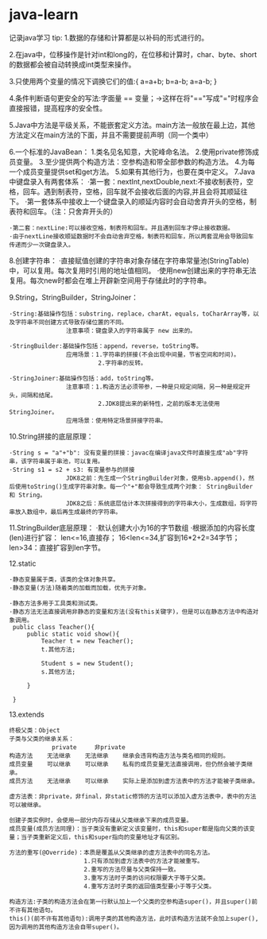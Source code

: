 # java-learn
记录java学习
tip:
1.数据的存储和计算都是以补码的形式进行的。

2.在java中，位移操作是针对int和long的，在位移和计算时，char、byte、short的数据都会被自动转换成int类型来操作。

3.只使用两个变量的情况下调换它们的值:{
 a=a+b;
 b=a-b;
 a=a-b;
}

4.条件判断语句更安全的写法:字面量 == 变量；->这样在将"=="写成"="时程序会直接报错，提高程序的安全性。

5.Java中方法是平级关系，不能嵌套定义方法。main方法一般放在最上边，其他方法定义在main方法的下面，并且不需要提前声明（同一个类中）

6.一个标准的JavaBean：
    1.类名见名知意，大驼峰命名法。
    2.使用private修饰成员变量。
    3.至少提供两个构造方法：空参构造和带全部参数的构造方法。
    4.为每一个成员变量提供set和get方法。
    5.如果有其他行为，也要在类中定义。
7.Java中键盘录入有两套体系：
    ·第一套：nextInt,nextDouble,next:不接收制表符，空格，回车。遇到制表符，空格，回车就不会接收后面的内容,并且会将其顺延往下。
    ·第一套体系中接收上一个键盘录入的顺延内容时会自动舍弃开头的空格，制表符和回车。（注：只舍弃开头的）
        
    ·第二套：nextLine:可以接收空格，制表符和回车。并且遇到回车才停止接收数据。
    ·由于nextLine接收顺延数据时不会自动舍弃空格，制表符和回车，所以两套混用会导致回车传递而少一次键盘录入。
        
8.创建字符串：
    ·直接赋值创建的字符串对象存储在字符串常量池(StringTable)中，可以复用。每次复用时引用的地址值相同。
    ·使用new创建出来的字符串无法复用。每次new时都会在堆上开辟新空间用于存储此时的字符串。
        
9.String，StringBuilder，StringJoiner：

    ·String:基础操作包括：substring，replace，charAt，equals，toCharArray等，以及字符串不同创建方式导致存储位置的不同。
                    注意事项：键盘录入的字符串属于 new 出来的。
    
    ·StringBuilder:基础操作包括：append，reverse，toString等。
                    应用场景：1.字符串的拼接(不会出现中间量，节省空间和时间)。
                             2.字符串的反转。
                            
    ·StringJoiner:基础操作包括：add，toString等。
                    注意事项：1.构造方法必须带参，一种是只规定间隔，另一种是规定开头，间隔和结尾。
                             2.JDK8提出来的新特性，之前的版本无法使用StringJoiner。
                    应用场景：使用特定场景拼接字符串。

10.String拼接的底层原理：

    ·String s = "a"+"b": 没有变量的拼接：javac在编译java文件时直接生成"ab"字符串，该字符串属于串池，可以复用。
    ·String s1 = s2 + s3: 有变量参与的拼接
                    JDK8之前：先生成一个StringBuilder对象，使用sb.append()，然后使用toString()生成字符串对象。每一个"+"都会导致生成两个对象： StringBuilder 和 String。
                    JDK8之后：系统底层估计本次拼接得到的字符串大小，生成数组，将字符串放入数组中，最后再生成最终的字符串。

11.StringBuilder底层原理：
    ·默认创建大小为16的字节数组
    ·根据添加的内容长度(len)进行扩容：
            len<=16,直接存；
            16<len<=34,扩容到16*2+2=34字节；
            len>34：直接扩容到len字节。

12.static

    ·静态变量属于类，该类的全体对象共享。
    ·静态变量(方法)随着类的加载而加载，优先于对象。
    
    ·静态方法多用于工具类和测试类。
    ·静态方法无法直接调用非静态的变量和方法(没有this关键字)，但是可以在静态方法中构造对象调用。
     public class Teacher(){
         public static void show(){
             Teacher t = new Teacher();
             t.其他方法;
             
             Student s = new Student();
             s.其他方法;
             
         }
     
     }

13.extends
	
	终极父类：Object
	子类与父类的继承关系：
				private		非private
	构造方法	无法继承    无法继承	继承会违背构造方法与类名相同的规则。
	成员变量	可以继承	可以继承	私有的成员变量无法直接调用，但仍然会被子类继承。
	成员方法    无法继承    可以继承	实际上是添加到虚方法表中的方法才能被子类继承。
	
	虚方法表：非private，非final，非static修饰的方法可以添加入虚方法表中，表中的方法可以被继承。
	
	创建子类实例时，会使用一部分内存存储从父类继承下来的成员变量。
	成员变量(成员方法同理)：当子类没有重新定义该变量时，this和super都是指向父类的该变量；当子类重新定义后，this和super指向的变量地址才有区别。
	
	方法的重写(@Override)：本质是覆盖从父类继承的虚方法表中的同名方法。
						 1.只有添加到虚方法表中的方法才能被重写。
						 2.重写的方法尽量与父类保持一致。
						 3.重写方法时子类的访问权限要大于等于父类。
						 4.重写方法时子类的返回值类型要小于等于父类。
						 
	构造方法:子类的构造方法会在第一行默认加上一个父类的空参构造super()，并且super()前不许有其他语句。
	this()(前不许有其他语句):调用子类的其他构造方法，此时该构造方法就不会加上super(),因为调用的其他构造方法会自带super()。
	
	
	







 
